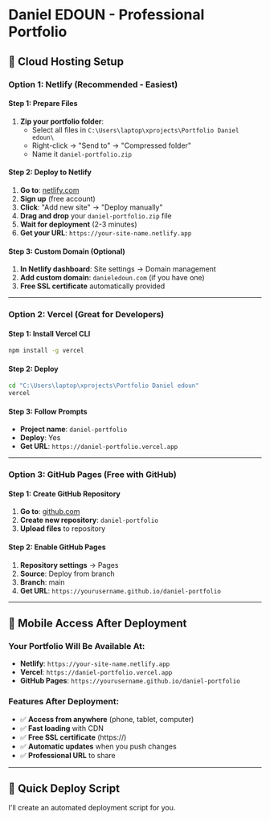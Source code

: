 # Daniel EDOUN - Professional Portfolio

## 🚀 Cloud Hosting Setup

### **Option 1: Netlify (Recommended - Easiest)**

#### **Step 1: Prepare Files**
1. **Zip your portfolio folder**:
   - Select all files in `C:\Users\laptop\xprojects\Portfolio Daniel edoun\`
   - Right-click → "Send to" → "Compressed folder"
   - Name it `daniel-portfolio.zip`

#### **Step 2: Deploy to Netlify**
1. **Go to**: [netlify.com](https://netlify.com)
2. **Sign up** (free account)
3. **Click**: "Add new site" → "Deploy manually"
4. **Drag and drop** your `daniel-portfolio.zip` file
5. **Wait for deployment** (2-3 minutes)
6. **Get your URL**: `https://your-site-name.netlify.app`

#### **Step 3: Custom Domain (Optional)**
1. **In Netlify dashboard**: Site settings → Domain management
2. **Add custom domain**: `danieledoun.com` (if you have one)
3. **Free SSL certificate** automatically provided

---

### **Option 2: Vercel (Great for Developers)**

#### **Step 1: Install Vercel CLI**
```bash
npm install -g vercel
```

#### **Step 2: Deploy**
```bash
cd "C:\Users\laptop\xprojects\Portfolio Daniel edoun"
vercel
```

#### **Step 3: Follow Prompts**
- **Project name**: `daniel-portfolio`
- **Deploy**: Yes
- **Get URL**: `https://daniel-portfolio.vercel.app`

---

### **Option 3: GitHub Pages (Free with GitHub)**

#### **Step 1: Create GitHub Repository**
1. **Go to**: [github.com](https://github.com)
2. **Create new repository**: `daniel-portfolio`
3. **Upload files** to repository

#### **Step 2: Enable GitHub Pages**
1. **Repository settings** → Pages
2. **Source**: Deploy from branch
3. **Branch**: main
4. **Get URL**: `https://yourusername.github.io/daniel-portfolio`

---

## 📱 **Mobile Access After Deployment**

### **Your Portfolio Will Be Available At:**
- **Netlify**: `https://your-site-name.netlify.app`
- **Vercel**: `https://daniel-portfolio.vercel.app`
- **GitHub Pages**: `https://yourusername.github.io/daniel-portfolio`

### **Features After Deployment:**
- ✅ **Access from anywhere** (phone, tablet, computer)
- ✅ **Fast loading** with CDN
- ✅ **Free SSL certificate** (https://)
- ✅ **Automatic updates** when you push changes
- ✅ **Professional URL** to share

---

## 🔧 **Quick Deploy Script**

I'll create an automated deployment script for you.
